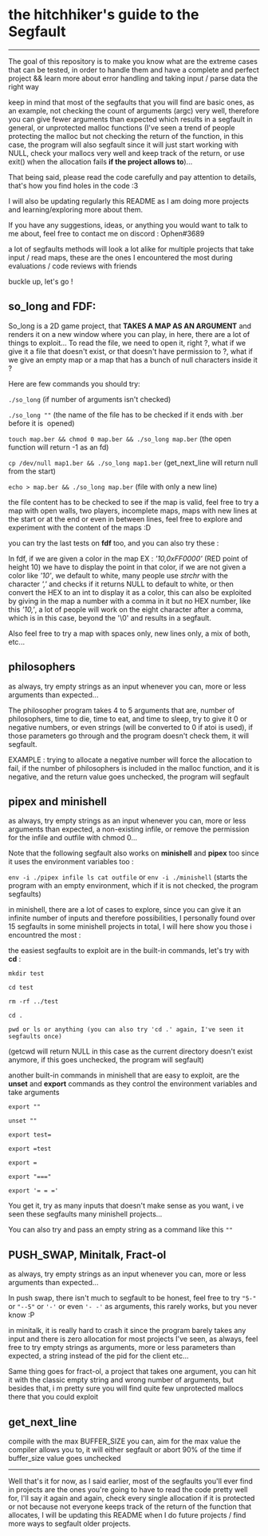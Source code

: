 # the hitchhiker's guide to the Segfault
------------------------------

The goal of this repository is to make you know what are the extreme cases that can be tested, in order to handle them and have a complete and perfect project && learn more about error handling and taking input / parse data the right way

keep in mind that most of the segfaults that you will find are basic ones, as an example, not checking the count of arguments (argc) very well, therefore you can give fewer arguments than expected which results in a segfault in general, or unprotected malloc functions (I've seen a trend of people protecting the malloc but not checking the return of the function, in this case, the program will also segfault since it will just start working with NULL, check your mallocs very well and keep track of the return, or use exit() when the allocation fails **if the project allows to**)...

That being said, please read the code carefully and pay attention to details, that's how you find holes in the code :3

I will also be updating regularly this README as I am doing more projects and learning/exploring more about them.

If you have any suggestions, ideas, or anything you would want to talk to me about, feel free to contact me on discord : Ophen#3689

a lot of segfaults methods will look a lot alike for multiple projects that take input / read maps, these are the ones I encountered the most during evaluations / code reviews with friends

buckle up, let's go !

## so_long and FDF:
So_long is a 2D game project, that **TAKES A MAP AS AN ARGUMENT** and renders it on a new window where you can play, in here, there are a lot of things to exploit...
To read the file, we need to open it, right ?, what if we give it a file that doesn't exist, or that doesn't have permission to ?, what if we give an empty map or a map that has a bunch of null characters inside it ?

Here are few commands you should try: 

`./so_long` (if number of arguments isn't checked)

`./so_long ""` (the name of the file has to be checked if it ends with .ber before it is  opened)

`touch map.ber && chmod 0 map.ber && ./so_long map.ber` (the open function will return -1 as an fd)

`cp /dev/null map1.ber && ./so_long map1.ber` (get_next_line will return null from the start)

`echo > map.ber && ./so_long map.ber` (file with only a new line)

the file content has to be checked to see if the map is valid, feel free to try a map with open walls, two players, incomplete maps, maps with new lines at the start or at the end or even in between lines, feel free to explore and experiment with the content of the maps :D

you can try the last tests on **fdf** too, and you can also try these : 

In fdf, if we are given a color in the map EX : *'10,0xFF0000'* (RED point of height 10) we have to display the point in that color, if we are not given a color like *'10'*, we default to white, many people use *strchr* with the character *','* and checks if it returns NULL to default to white, or then convert the HEX to an int to display it as a color, this can also be exploited by giving in the map a number with a comma in it but no HEX number, like this *'10,'*, a lot of people will work on the eight character after a comma, which is in this case, beyond the '\0' and results in a segfault.

Also feel free to try a map with spaces only, new lines only, a mix of both, etc...

## philosophers
as always, try empty strings as an input whenever you can, more or less arguments than expected...

The philosopher program takes 4 to 5 arguments that are, number of philosophers, time to die, time to eat, and time to sleep, try to give it 0 or negative numbers, or even strings (will be converted to 0 if atoi is used), if those parameters go through and the program doesn't check them, it will segfault.

EXAMPLE : trying to allocate a negative number will force the allocation to fail, if the number of philosophers is included in the malloc function, and it is negative, and the return value goes unchecked, the program will segfault

## pipex and minishell
as always, try empty strings as an input whenever you can, more or less arguments than expected, a non-existing infile, or remove the permission for the infile and outfile with chmod 0...

Note that the following segfault also works on **minishell** and **pipex** too since it uses the environment variables too :

`env -i ./pipex infile ls cat outfile` or `env -i ./minishell` (starts the program with an empty environment, which if it is not checked, the program segfaults)

in minishell, there are a lot of cases to explore, since you can give it an infinite number of inputs and therefore possibilities, I personally found over 15 segfaults in some minishell projects in total, I will here show you those i encountred the most :

the easiest segfaults to exploit are in the built-in commands, let's try with **cd** :

```
mkdir test

cd test

rm -rf ../test

cd .

pwd or ls or anything (you can also try 'cd .' again, I've seen it segfaults once)
```

(getcwd will return NULL in this case as the current directory doesn't exist anymore, if this goes unchecked, the program will segfault)

another built-in commands in minishell that are easy to exploit, are the **unset** and **export** commands as they control the environment variables and take arguments

```
export ""

unset ""

export test=

export =test

export =

export "==="

export '= = ='
```

You get it, try as many inputs that doesn't make sense as you want, i ve seen these segfaults many minishell projects...

You can also try and pass an empty string as a command like this `""`

## PUSH_SWAP, Minitalk, Fract-ol
as always, try empty strings as an input whenever you can, more or less arguments than expected...

In push swap, there isn't much to segfault to be honest, feel free to try `"5-"` or `"--5"` or `'-'` or even `'- -'` as arguments, this rarely works, but you never know :P

in minitalk, it is really hard to crash it since the program barely takes any input and there is zero allocation for most projects I've seen, as always, feel free to try empty strings as arguments, more or less parameters than expected, a string instead of the pid for the client etc...

Same thing goes for fract-ol, a project that takes one argument, you can hit it with the classic empty string and wrong number of arguments, but besides that, i m pretty sure you will find quite few unprotected mallocs there that you could exploit

## get_next_line 

compile with the max BUFFER_SIZE you can, aim for the max value the compiler allows you to, it will either segfault or abort 90% of the time if buffer_size value goes unchecked

------------------------------
Well that's it for now, as I said earlier, most of the segfaults you'll ever find in projects are the ones you're going to have to read the code pretty well for, I'll say it again and again, check every single allocation if it is protected or not because not everyone keeps track of the return of the function that allocates, I will be updating this README when I do future projects / find more ways to segfault older projects.
